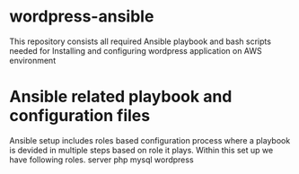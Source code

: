 # wordpress-ansible
This repository consists all required Ansible playbook and bash scripts needed for Installing and configuring wordpress application on AWS environment

# Ansible related playbook and configuration files
Ansible setup includes roles based configuration process where a playbook is devided in multiple steps based on role it plays. Within this set up we have following roles.
server
php
mysql
wordpress

